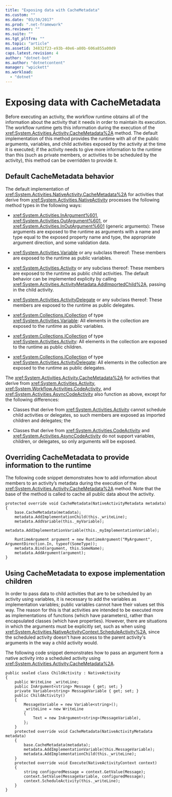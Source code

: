 ```yaml
---
title: "Exposing data with CacheMetadata"
ms.custom: ""
ms.date: "03/30/2017"
ms.prod: ".net-framework"
ms.reviewer: ""
ms.suite: ""
ms.tgt_pltfrm: ""
ms.topic: "article"
ms.assetid: 34832f23-e93b-40e6-a80b-606a855a00d9
caps.latest.revision: 4
author: "dotnet-bot"
ms.author: "dotnetcontent"
manager: "wpickett"
ms.workload: 
  - "dotnet"
---
```

# Exposing data with CacheMetadata
Before executing an activity, the workflow runtime obtains all of the information about the activity that it needs in order to maintain its execution. The workflow runtime gets this information during the execution of the <xref:System.Activities.Activity.CacheMetadata%2A> method. The default implementation of this method provides the runtime with all of the public arguments, variables, and child activities exposed by the activity at the time it is executed; if the activity needs to give more information to the runtime than this (such as private members, or activities to be scheduled by the activity), this method can be overridden to provide it.  
  
## Default CacheMetadata behavior  
 The default implementation of <xref:System.Activities.NativeActivity.CacheMetadata%2A> for activities that derive from <xref:System.Activities.NativeActivity> processes the following method types in the following ways:  
  
-   <xref:System.Activities.InArgument%601>, <xref:System.Activities.OutArgument%601>, or <xref:System.Activities.InOutArgument%601> (generic arguments): These arguments are exposed to the runtime as arguments with a name and type equal to the exposed property name and type, the appropriate argument direction, and some validation data.  
  
-   <xref:System.Activities.Variable> or any subclass thereof: These members are exposed to the runtime as public variables.  
  
-   <xref:System.Activities.Activity> or any subclass thereof: These members are exposed to the runtime as public child activities. The default behavior can be implemented explicity by calling <xref:System.Activities.ActivityMetadata.AddImportedChild%2A>, passing in the child activity.  
  
-   <xref:System.Activities.ActivityDelegate> or any subclass thereof: These members are exposed to the runtime as public delegates.  
  
-   <xref:System.Collections.ICollection> of type <xref:System.Activities.Variable>: All elements in the collection are exposed to the runtime as public variables.  
  
-   <xref:System.Collections.ICollection> of type <xref:System.Activities.Activity>: All elements in the collection are exposed to the runtime as public children.  
  
-   <xref:System.Collections.ICollection> of type <xref:System.Activities.ActivityDelegate>: All elements in the collection are exposed to the runtime as public delegates.  
  
 The <xref:System.Activities.Activity.CacheMetadata%2A> for activities that derive from <xref:System.Activities.Activity>, <xref:System.Workflow.Activities.CodeActivity>, and <xref:System.Activities.AsyncCodeActivity> also function as above, except for the following differences:  
  
-   Classes that derive from <xref:System.Activities.Activity> cannot schedule child activities or delegates, so such members are exposed as imported children and delegates; the  
  
-   Classes that derive from <xref:System.Activities.CodeActivity> and <xref:System.Activities.AsyncCodeActivity> do not support variables, children, or delegates, so only arguments will be exposed.  
  
## Overriding CacheMetadata to provide information to the runtime  
 The following code snippet demonstrates how to add information about members to an activity’s metadata during the execution of the <xref:System.Activities.Activity.CacheMetadata%2A> method. Note that the base of the method is called to cache all public data about the activity.  
  
```  
protected override void CacheMetadata(NativeActivityMetadata metadata)  
{      
    base.CacheMetadata(metadata);  
    metadata.AddImplementationChild(this._writeLine);  
    metadata.AddVariable(this._myVariable);  
    metadata.AddImplementationVariable(this._myImplementationVariable);  
  
    RuntimeArgument argument = new RuntimeArgument("MyArgument", ArgumentDirection.In, typeof(SomeType));  
    metadata.Bind(argument, this.SomeName);  
    metadata.AddArgument(argument);  
}  
```  
  
## Using CacheMetadata to expose implementation children  
 In order to pass data to child activities that are to be scheduled by an activity using variables, it is necessary to add the variables as implementation variables; public variables cannot have their values set this way. The reason for this is that activities are intended to be executed more as implementations of functions (which have parameters), rather than encapsulated classes (which have properties). However, there are situations in which the arguments must be explicitly set, such as when using <xref:System.Activities.NativeActivityContext.ScheduleActivity%2A>, since the scheduled activity doesn't have access to the parent activity's arguments in the way a child activity would.  
  
 The following code snippet demonstrates how to pass an argument form a native activity into a scheduled activity using <xref:System.Activities.Activity.CacheMetadata%2A>.  
  
```  
public sealed class ChildActivity : NativeActivity  
{  
    public WriteLine _writeLine;  
    public InArgument<string> Message { get; set; }  
    private Variable<string> MessageVariable { get; set; }  
    public ChildActivity()  
    {  
        MessageVariable = new Variable<string>();  
        _writeLine = new WriteLine  
        {  
            Text = new InArgument<string>(MessageVariable),  
        };  
    }  
    protected override void CacheMetadata(NativeActivityMetadata metadata)  
    {  
        base.CacheMetadata(metadata);  
        metadata.AddImplementationVariable(this.MessageVariable);  
        metadata.AddImplementationChild(this._writeLine);  
    }  
    protected override void Execute(NativeActivityContext context)  
    {  
        string configuredMessage = context.GetValue(Message);  
        context.SetValue(MessageVariable, configuredMessage);  
        context.ScheduleActivity(this._writeLine);  
    }  
}  
```
